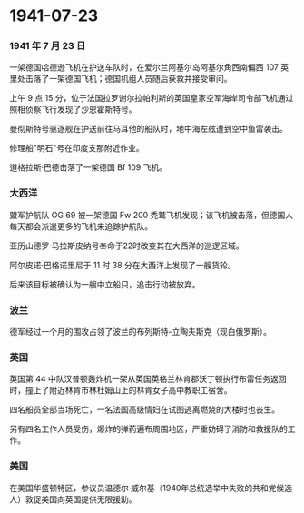 # 1941-07-23

### 1941 年 7 月 23 日

一架德国哈德逊飞机在护送车队时，在爱尔兰阿基尔岛阿基尔角西南偏西 107
英里处击落了一架德国飞机；德国机组人员随后获救并接受审问。

上午 9 点 15
分，位于法国拉罗谢尔拉帕利斯的英国皇家空军海岸司令部飞机通过照相侦察飞行发现了沙恩霍斯特号。

曼彻斯特号驱逐舰在护送前往马耳他的船队时，地中海左舷遭到空中鱼雷袭击。

修理船"明石"号在印度支那附近作业。

道格拉斯·巴德击落了一架德国 Bf 109 飞机。

### 大西洋

盟军护航队 OG 69 被一架德国 Fw 200
秃鹫飞机发现；该飞机被击落，但德国人每天都会派遣更多的飞机来追踪护航队。

亚历山德罗·马拉斯皮纳号奉命于22时改变其在大西洋的巡逻区域。

阿尔皮诺·巴格诺里尼于 11 时 38 分在大西洋上发现了一艘货轮。

后来该目标被确认为一艘中立船只，追击行动被放弃。

### 波兰

德军经过一个月的围攻占领了波兰的布列斯特-立陶夫斯克（现白俄罗斯）。

### 英国

英国第 44
中队汉普顿轰炸机一架从英国英格兰林肯郡沃丁顿执行布雷任务返回时，撞上了附近林肯市林杜姆山上的林肯女子高中教职工宿舍。

四名船员全部当场死亡，一名法国高级情妇在试图逃离燃烧的大楼时也丧生。

另有四名工作人员受伤，爆炸的弹药遍布周围地区，严重妨碍了消防和救援队的工作。

### 美国

在美国华盛顿特区，参议员温德尔·威尔基（1940年总统选举中失败的共和党候选人）敦促美国向英国提供无限援助。